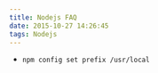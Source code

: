 ```yaml
---
title: Nodejs FAQ
date: 2015-10-27 14:26:45
tags: Nodejs
---
```

* `npm config set prefix /usr/local` 
